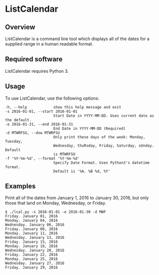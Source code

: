# ListCalendar

## Overview

ListCalendar is a command line tool which displays all of the dates for a supplied range in a human readable format.

## Required software

ListCalendar requires Python 3.

## Usage

To use ListCalendar, use the following options:

    -h, --help            show this help message and exit
    -s 2016-01-01, --start 2016-01-01
                          Start Date in YYYY-MM-DD. Uses current date as the default.
    -e 2016-01-31, --end 2016-01-31
                          End Date in YYYY-MM-DD (Required)
    -d MTWRFSU, --dow MTWRFSU
                          Only print these days of the week: Monday, Tuesday,
                          Wednesday, thuRsday, Friday, Saturday, sUnday. Default
                          is MTWRFSU
    -f '%Y-%m-%d', --format '%Y-%m-%d'
                          Specify Date Format. Uses Python3's datetime format.
                          Default is '%A. %B %d, %Y'

## Examples

Print all of the dates from January 1, 2016 to January 30, 2016, but only those that land on Monday, Wednesday, or Friday.

    $ ./lcal.py -s 2016-01-01 -e 2016-01-30 -d MWF
    Friday. January 01, 2016
    Monday. January 04, 2016
    Wednesday. January 06, 2016
    Friday. January 08, 2016
    Monday. January 11, 2016
    Wednesday. January 13, 2016
    Friday. January 15, 2016
    Monday. January 18, 2016
    Wednesday. January 20, 2016
    Friday. January 22, 2016
    Monday. January 25, 2016
    Wednesday. January 27, 2016
    Friday. January 29, 2016
